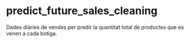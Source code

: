 # predict_future_sales_cleaning
Dades diàries de vendes per predir la quantitat total de productes que es venen a cada botiga.
